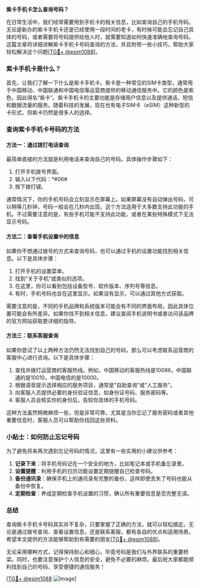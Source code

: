 **紫卡手机卡怎么查询号码？**

在日常生活中，我们经常需要用到手机卡的相关信息，比如查询自己的手机号码。无论是新办的紫卡手机卡还是已经使用一段时间的老卡，有时候可能会忘记自己具体的号码，或者需要将号码提供给他人时，就需要知道如何快速准确地查询号码。这篇文章将详细讲解紫卡手机卡号码查询的方法，并且附带一些小技巧，帮助大家轻松解决这个问题[[TG💪+ @esim1088](https://t.me/s/esim1088)]。

### 紫卡手机卡是什么？

首先，让我们了解一下什么是紫卡手机卡。紫卡是一种常见的SIM卡类型，通常用于中国移动、中国联通和中国电信等运营商提供的移动通信服务中。它的颜色是紫色，因此得名“紫卡”。紫卡手机卡的主要功能是存储用户信息以及提供通话、短信和数据流量的服务。随着科技的发展，现在也有电子SIM卡（eSIM）这种新型的卡形式，但紫卡仍然是很多人的选择。

### 查询紫卡手机卡号码的方法

#### 方法一：通过拨打电话查询

最简单直接的方法就是利用电话来查询自己的号码。具体操作步骤如下：

1. 打开手机拨号界面。
2. 输入以下代码：*#06#
3. 按下拨打键。

通常情况下，你的手机号码会立刻显示在屏幕上。如果屏幕没有自动弹出号码，可以稍等几秒钟，号码一般会在几秒内出现。这个方法适用于大多数支持此功能的手机。不过需要注意的是，有些手机可能不支持此功能，或者在某些特殊模式下无法显示号码。

#### 方法二：查看手机设置中的信息

如果你不想通过拨号的方式来查询号码，也可以通过手机的设置功能找到相关信息。以下是具体步骤：

1. 打开手机的设置菜单。
2. 找到“关于手机”或类似的选项。
3. 在这里，你可以看到包括设备型号、软件版本、序列号等信息。
4. 有时，手机号码也会在这里显示。如果没有显示，可以通过其他方式获取。

需要注意的是，不同的手机品牌和系统版本可能会有不同的界面布局，因此具体位置可能会有所差异。如果你找不到相关信息，建议查阅手机说明书或者访问该品牌的官方网站获取更详细的指导。

#### 方法三：联系客服查询

如果你尝试了以上两种方法仍然无法找到自己的号码，那么可以考虑联系运营商的客服中心进行咨询。以下是具体步骤：

1. 查找并拨打运营商的客服热线。例如，中国移动的客服热线是10086，中国联通的是10010，中国电信的是10000。
2. 根据语音提示选择相应的服务项目，通常是“自助查询”或“人工服务”。
3. 向客服人员提供必要的身份验证信息，如身份证号码、服务密码等。
4. 客服人员会核实你的身份后，告知你具体的手机号码。

这种方法虽然稍微麻烦一些，但是非常可靠，尤其是当你忘记了服务密码或者其他重要信息时，客服人员可以帮助你找回这些资料。

### 小贴士：如何防止忘记号码

为了避免将来再次遇到忘记号码的情况，这里有一些实用的小建议供参考：

1. **记录下来**：将手机号码记在一个安全的地方，比如笔记本或手机备忘录里。
2. **设置提醒**：利用手机的日历功能设置定期提醒自己检查号码。
3. **备份通讯录**：确保手机上的通讯录有完整的备份，这样即使丢失了号码也能从备份中恢复。
4. **定期检查**：养成定期检查手机设置的习惯，确认所有重要信息是否完整无误。

### 总结

查询紫卡手机卡号码其实并不复杂，只要掌握了正确的方法，就可以轻松搞定。无论是通过拨号查询、查看设置信息，还是联系客服，都有各自的优点和适用场景。希望本文提供的方法能够帮助到有需要的朋友[[TG💪+ @esim1088](https://t.me/s/esim1088)]。

无论采用哪种方式，记得保持耐心和细心，毕竟号码是我们与外界联系的重要桥梁。同时，也要注意保护个人信息的安全，避免不必要的麻烦。最后祝大家都能顺利找到自己的号码，享受便捷的通信服务！

[[TG💪+ @esim1088](https://t.me/s/esim1088) ![Image](https://i.postimg.cc/4NQfJmqS/Snipaste-2025-05-13-00-14-12.png)]